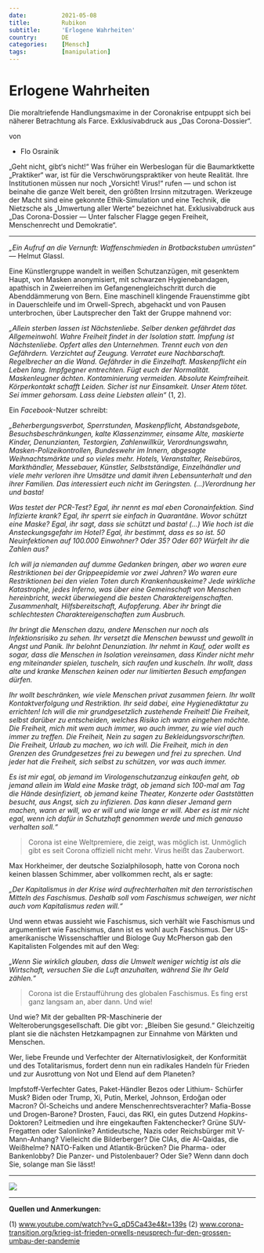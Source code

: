 ```yaml
---
date:          2021-05-08
title:         Rubikon
subtitle:      'Erlogene Wahrheiten'
country:       DE
categories:    [Mensch]
tags:          [manipulation]
---
```

# Erlogene Wahrheiten

Die moraltriefende Handlungsmaxime in der Coronakrise entpuppt sich bei näherer Betrachtung als Farce. Exklusivabdruck aus „Das Corona-Dossier“.

von 
   * Flo  Osrainik

„Geht nicht, gibt‘s nicht!“ Was früher ein Werbeslogan für die Baumarktkette „Praktiker“ war, ist für die Verschwörungspraktiker von heute Realität. Ihre Institutionen müssen nur noch „Vorsicht! Virus!“ rufen — und schon ist beinahe die ganze Welt bereit, den größten Irrsinn mitzutragen. Werkzeuge der Macht sind eine gekonnte Ethik-Simulation und eine Technik, die Nietzsche als „Umwertung aller Werte“ bezeichnet hat. Exklusivabdruck aus „Das Corona-Dossier — Unter falscher Flagge gegen Freiheit, Menschenrecht und Demokratie“.

---

*„Ein Aufruf an die Vernunft: Waffenschmieden in Brotbackstuben umrüsten“* — Helmut Glassl.

Eine Künstlergruppe wandelt in weißen Schutzanzügen, mit gesenktem Haupt, von Masken anonymisiert, mit schwarzen Hygienebandagen, apathisch in Zweierreihen im Gefangenengleichschritt durch die Abenddämmerung von Bern. Eine maschinell klingende Frauenstimme gibt in Dauerschleife und im Orwell-Sprech, abgehackt und von Pausen unterbrochen, über Lautsprecher den Takt der Gruppe mahnend vor: 

*„Allein sterben lassen ist Nächstenliebe. Selber denken gefährdet das Allgemeinwohl. Wahre Freiheit findet in der Isolation statt. Impfung ist Nächstenliebe. Opfert alles den Unternehmen. Trennt euch von den Gefährdern. Verzichtet auf Zeugung. Verratet eure Nachbarschaft. Regelbrecher an die Wand. Gefährder in die Einzelhaft. Maskenpflicht ein Leben lang. Impfgegner entrechten. Fügt euch der Normalität. Maskenleugner ächten. Kontaminierung vermeiden. Absolute Keimfreiheit. Körperkontakt schafft Leiden. Sicher ist nur Einsamkeit. Unser Atem tötet. Sei immer gehorsam. Lass deine Liebsten allein“* (1,&nbsp;2). 

Ein *Facebook*-Nutzer schreibt: 

*„Beherbergungsverbot, Sperrstunden, Maskenpflicht, Abstandsgebote, Besuchsbeschränkungen, kalte Klassenzimmer, einsame Alte, maskierte Kinder, Denunzianten, Testorgien, Zahlenwillkür, Verordnungswahn, Masken-Polizeikontrollen, Bundeswehr im Innern, abgesagte Weihnachtsmärkte und so vieles mehr. Hotels, Veranstalter, Reisebüros, Markthändler, Messebauer, Künstler, Selbstständige, Einzelhändler und viele mehr verloren ihre Umsätze und damit ihren Lebensunterhalt und den ihrer Familien. Das interessiert euch nicht im Geringsten. (...)Verordnung her und basta!*

*Was testet der PCR-Test? Egal, ihr nennt es mal eben Coronainfektion. Sind Infizierte krank? Egal, ihr sperrt sie einfach in Quarantäne. Wovor schützt eine Maske? Egal, ihr sagt, dass sie schützt und basta! (...) Wie hoch ist die Ansteckungsgefahr im Hotel? Egal, ihr bestimmt, dass es so ist. 50 Neuinfektionen auf 100.000 Einwohner? Oder 35? Oder 60? Würfelt ihr die Zahlen aus?* 

*Ich will ja niemanden auf dumme Gedanken bringen, aber wo waren eure Restriktionen bei der Grippeepidemie vor zwei Jahren? Wo waren eure Restriktionen bei den vielen Toten durch Krankenhauskeime? Jede wirkliche Katastrophe, jedes Inferno, was über eine Gemeinschaft von Menschen hereinbricht, weckt überwiegend die besten Charaktereigenschaften. Zusammenhalt, Hilfsbereitschaft, Aufopferung. Aber ihr bringt die schlechtesten Charaktereigenschaften zum Ausbruch.*

*Ihr bringt die Menschen dazu, andere Menschen nur noch als Infektionsrisiko zu sehen. Ihr versetzt die Menschen bewusst und gewollt in Angst und Panik. Ihr belohnt Denunziation. Ihr nehmt in Kauf, oder wollt es sogar, dass die Menschen in Isolation vereinsamen, dass Kinder nicht mehr eng miteinander spielen, tuscheln, sich raufen und kuscheln. Ihr wollt, dass alte und kranke Menschen keinen oder nur limitierten Besuch empfangen dürfen.* 

*Ihr wollt beschränken, wie viele Menschen privat zusammen feiern. Ihr wollt Kontaktverfolgung und Restriktion. Ihr seid dabei, eine Hygienediktatur zu errichten! Ich will die mir grundgesetzlich zustehende Freiheit! Die Freiheit, selbst darüber zu entscheiden, welches Risiko ich wann eingehen möchte. Die Freiheit, mich mit wem auch immer, wo auch immer, zu wie viel auch immer zu treffen. Die Freiheit, Nein zu sagen zu Bekleidungsvorschriften. Die Freiheit, Urlaub zu machen, wo ich will. Die Freiheit, mich in den Grenzen des Grundgesetzes frei zu bewegen und frei zu sprechen. Und jeder hat die Freiheit, sich selbst zu schützen, vor was auch immer.*

*Es ist mir egal, ob jemand im Virologenschutzanzug einkaufen geht, ob jemand allein im Wald eine Maske trägt, ob jemand sich 100-mal am Tag die Hände desinfiziert, ob jemand keine Theater, Konzerte oder Gaststätten besucht, aus Angst, sich zu infizieren. Das kann dieser Jemand gern machen, wann er will, wo er will und wie lange er will. Aber es ist mir nicht egal, wenn ich dafür in Schutzhaft genommen werde und mich genauso verhalten soll.“* 

>Corona ist eine Weltpremiere, die zeigt, was möglich ist. Unmöglich gibt es seit Corona offiziell nicht mehr. Virus heißt das Zauberwort. 

Max Horkheimer, der deutsche Sozialphilosoph, hatte von Corona noch keinen blassen Schimmer, aber vollkommen recht, als er sagte: 

*„Der Kapitalismus in der Krise wird aufrechterhalten mit den terroristischen Mitteln des Faschismus. Deshalb soll vom Faschismus schweigen, wer nicht auch vom Kapitalismus reden will.“*

Und wenn etwas aussieht wie Faschismus, sich verhält wie Faschismus und argumentiert wie Faschismus, dann ist es wohl auch Faschismus. Der US-amerikanische Wissenschaftler und Biologe Guy McPherson gab den Kapitalisten Folgendes mit auf den Weg: 

*„Wenn Sie wirklich glauben, dass die Umwelt weniger wichtig ist als die Wirtschaft, versuchen Sie die Luft anzuhalten, während Sie Ihr Geld zählen.“*

>Corona ist die Erstaufführung des globalen Faschismus. Es fing erst ganz langsam an, aber dann. Und wie! 

Und wie? Mit der geballten PR-Maschinerie der Welteroberungsgesellschaft. Die gibt vor: „Bleiben Sie gesund.“ Gleichzeitig plant sie die nächsten Hetzkampagnen zur Einnahme von Märkten und Menschen. 

Wer, liebe Freunde und Verfechter der Alternativlosigkeit, der Konformität und des Totalitarismus, fordert denn nun ein radikales Handeln für Frieden und zur Ausrottung von Not und Elend auf dem Planeten? 

Impfstoff-Verfechter Gates, Paket-Händler Bezos oder Lithium- Schürfer Musk? Biden oder Trump, Xi, Putin, Merkel, Johnson, Erdoğan oder Macron? Öl-Scheichs und andere Menschenrechtsverachter? Mafia-Bosse und Drogen-Barone? Drosten, Fauci, das RKI, ein gutes Dutzend *Hopkins*-Doktoren? Leitmedien und ihre eingekauften Faktenchecker? Grüne SUV-Fregatten oder Salonlinke? Antideutsche, Nazis oder Reichsbürger mit V-Mann-Anhang? Vielleicht die Bilderberger? Die CIAs, die Al-Qaidas, die Weißhelme? NATO-Falken und Atlantik-Brücken? Die Pharma- oder Bankenlobby? Die Panzer- und Pistolenbauer? Oder Sie? Wenn dann doch Sie, solange man Sie lässt! 

---
<a href="https://www.buchkomplizen.de/buecher-mehr/buecher/politik/das-corona-dossier.html?mtm_campaign=rubikon&mtm_kwd=dosier"><img src="https://www.rubikon.news/media/images/a61e345ac696febaa881df0436be13bc.jpg"></a>

---
**Quellen und Anmerkungen:**

(1) www.youtube.com/watch?v=G_qD5Ca43e4&t=139s
(2) www.corona-transition.org/krieg-ist-frieden-orwells-neusprech-fur-den-grossen-umbau-der-pandemie 


